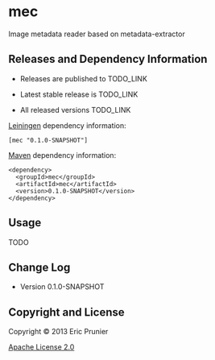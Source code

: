 # mec

Image metadata reader based on metadata-extractor



## Releases and Dependency Information

* Releases are published to TODO_LINK

* Latest stable release is TODO_LINK

* All released versions TODO_LINK

[Leiningen] dependency information:

    [mec "0.1.0-SNAPSHOT"]

[Maven] dependency information:

    <dependency>
      <groupId>mec</groupId>
      <artifactId>mec</artifactId>
      <version>0.1.0-SNAPSHOT</version>
    </dependency>

[Leiningen]: http://leiningen.org/
[Maven]: http://maven.apache.org/



## Usage

TODO



## Change Log

* Version 0.1.0-SNAPSHOT



## Copyright and License

Copyright © 2013 Eric Prunier

[Apache License 2.0](https://www.apache.org/licenses/LICENSE-2.0)
